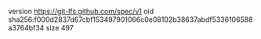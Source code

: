 version https://git-lfs.github.com/spec/v1
oid sha256:f000d2837d67cbf153497901066c0e08102b38637abdf5336106588a3764bf34
size 497

